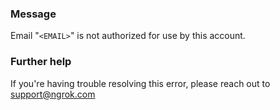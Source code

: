 
### Message
Email "<code>&lt;EMAIL&gt;</code>" is not authorized for use by this account.

### Further help
If you're having trouble resolving this error, please reach out to [support@ngrok.com](mailto:support@ngrok.com?subject=Help%20with%20ERR_NGROK_5511)


